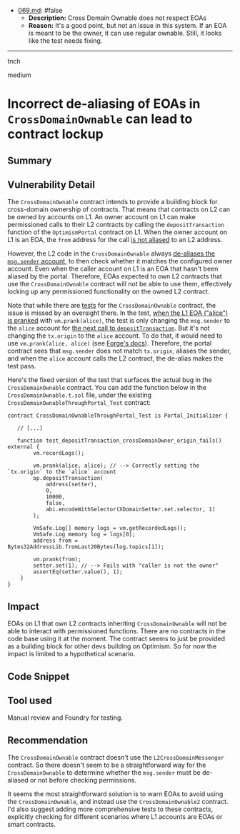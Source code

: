 
- [069.md](/Users/maurelian/Judging/2023-01-optimism-judging/x/false/069.md): #false
  - **Description:** Cross Domain Ownable does not respect EOAs
  - **Reason:** It's a good point, but not an issue in this system. If an EOA is meant to be the owner, it can use regular ownable. Still, it looks like the test needs fixing.

---

tnch

medium

# Incorrect de-aliasing of EOAs in `CrossDomainOwnable` can lead to contract lockup

## Summary

## Vulnerability Detail

The `CrossDomainOwnable` contract intends to provide a building block for cross-domain ownership of contracts. That means that contracts on L2 can be owned by accounts on L1. An owner account on L1 can make permissioned calls to their L2 contracts by calling the `depositTransaction` function of the `OptimismPortal` contract on L1. When the owner account on L1 is an EOA, the `from` address for the call [is not aliased](https://github.com/sherlock-audit/2023-01-optimism/blob/main/optimism/packages/contracts-bedrock/contracts/L1/OptimismPortal.sol#L374-L378) to an L2 address.

However, the L2 code in the `CrossDomainOwnable` always [de-aliases the `msg.sender` account](https://github.com/sherlock-audit/2023-01-optimism/blob/main/optimism/packages/contracts-bedrock/contracts/L2/CrossDomainOwnable.sol#L21), to then check whether it matches the configured owner account. Even when the caller account on L1 is an EOA that hasn't been aliased by the portal. Therefore, EOAs expected to own L2 contracts that use the `CrossDomainOwnable` contract will not be able to use them, effectively locking up any permissioned functionality on the owned L2 contract.

Note that while there are [tests](https://github.com/sherlock-audit/2023-01-optimism/blob/main/optimism/packages/contracts-bedrock/contracts/test/CrossDomainOwnable.t.sol) for the `CrossDomainOwnable` contract, the issue is missed by an oversight there. In the test, [when the L1 EOA ("alice") is pranked](https://github.com/sherlock-audit/2023-01-optimism/blob/main/optimism/packages/contracts-bedrock/contracts/test/CrossDomainOwnable.t.sol#L54) with `vm.prank(alice)`, the test is only changing the `msg.sender` to the `alice` account for [the next call to `depositTransaction`](https://github.com/sherlock-audit/2023-01-optimism/blob/main/optimism/packages/contracts-bedrock/contracts/test/CrossDomainOwnable.t.sol#L55). But it's not changing the `tx.origin` to the `alice` account. To do that, it would need to use `vm.prank(alice, alice)` (see [Forge's docs](https://book.getfoundry.sh/cheatcodes/prank)). Therefore, the portal contract sees that `msg.sender` does not match `tx.origin`, aliases the sender, and when the `alice` account calls the L2 contract, the de-alias makes the test pass.

Here's the fixed version of the test that surfaces the actual bug in the `CrossDomainOwnable` contract. You can add the function below in the `CrossDomainOwnable.t.sol` file, under the existing `CrossDomainOwnableThroughPortal_Test` contract:

```solidity
contract CrossDomainOwnableThroughPortal_Test is Portal_Initializer {

   // [...]
   
   function test_depositTransaction_crossDomainOwner_origin_fails() external {
        vm.recordLogs();

        vm.prank(alice, alice); // --> Correctly setting the `tx.origin` to the `alice` account
        op.depositTransaction(
            address(setter),
            0,
            10000,
            false,
            abi.encodeWithSelector(XDomainSetter.set.selector, 1)
        );

        VmSafe.Log[] memory logs = vm.getRecordedLogs();
        VmSafe.Log memory log = logs[0];
        address from = Bytes32AddressLib.fromLast20Bytes(log.topics[1]);

        vm.prank(from);
        setter.set(1); // --> Fails with "caller is not the owner"
        assertEq(setter.value(), 1);
    }
}
```

## Impact

EOAs on L1 that own L2 contracts inheriting `CrossDomainOwnable` will not be able to interact with permissioned functions. There are no contracts in the code base using it at the moment. The contract seems to just be provided as a building block for other devs building on Optimism. So for now the impact is limited to a hypothetical scenario.

## Code Snippet

## Tool used

Manual review and Foundry for testing.

## Recommendation

The `CrossDomainOwnable` contract doesn't use the `L2CrossDomainMessenger` contract. So there doesn't seem to be a straightforward way for the `CrossDomainOwnable` to determine whether the `msg.sender` must be de-aliased or not before checking permissions.

It seems the most straightforward solution is to warn EOAs to avoid using the `CrossDomainOwnable`, and instead use the `CrossDomainOwnable2` contract. I'd also suggest adding more comprehensive tests to these contracts, explicitly checking for different scenarios where L1 accounts are EOAs or smart contracts.
